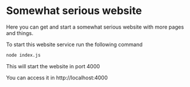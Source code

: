 # Somewhat serious website
Here you can get and start a somewhat serious website with more pages and things.

To start this website service run the following command
```bash
node index.js
```
This will start the website in port 4000

You can access it in http://localhost:4000